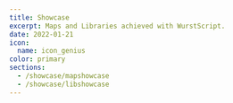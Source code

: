 ```yaml
---
title: Showcase
excerpt: Maps and Libraries achieved with WurstScript.
date: 2022-01-21
icon:
  name: icon_genius
color: primary
sections:
  - /showcase/mapshowcase
  - /showcase/libshowcase
---
```



